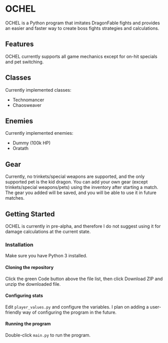 # OCHEL
OCHEL is a Python program that imitates DragonFable fights and provides an easier and faster way to create boss fights strategies and calculations.

## Features
OCHEL currently supports all game mechanics except for on-hit specials and pet switching.

## Classes
Currently implemented classes:

- Technomancer
- Chaosweaver

## Enemies
Currently implemented enemies:

- Dummy (100k HP)
- Oratath

## Gear
Currently, no trinkets/special weapons are supported, and the only supported pet is the kid dragon.
You can add your own gear (except trinkets/special weapons/pets) using the inventory after starting a match.
The gear you added will be saved, and you will be able to use it in future matches.

## Getting Started
OCHEL is currently in pre-alpha, and therefore I do not suggest using it for damage calculations at the current state.

### Installation
Make sure you have Python 3 installed.

#### Cloning the repository
Click the green Code button above the file list, then click Download ZIP and unzip the downloaded file.

#### Configuring stats
Edit `player_values.py` and configure the variables.
I plan on adding a user-friendly way of configuring the program in the future.

#### Running the program
Double-click `main.py` to run the program.
